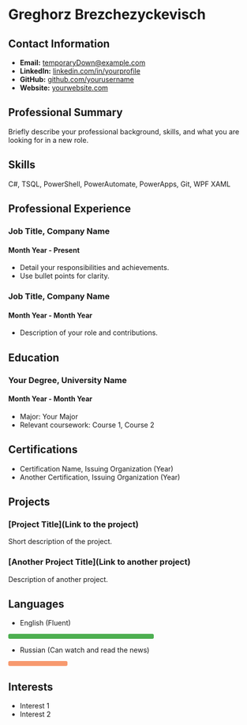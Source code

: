 ##
# Greghorz Brezchezyckevisch

## Contact Information
- **Email:** temporaryDown@example.com
- **LinkedIn:** [linkedin.com/in/yourprofile](https://www.linkedin.com/in/yourprofile)
- **GitHub:** [github.com/yourusername](https://github.com/yourusername)
- **Website:** [yourwebsite.com](http://yourwebsite.com)

## Professional Summary
Briefly describe your professional background, skills, and what you are looking for in a new role.

## Skills
C#, TSQL, PowerShell, PowerAutomate, PowerApps, Git, WPF XAML

## Professional Experience
### Job Title, Company Name
#### Month Year - Present
- Detail your responsibilities and achievements.
- Use bullet points for clarity.

### Job Title, Company Name
#### Month Year - Month Year
- Description of your role and contributions.

## Education
### Your Degree, University Name
#### Month Year - Month Year
- Major: Your Major
- Relevant coursework: Course 1, Course 2

## Certifications
- Certification Name, Issuing Organization (Year)
- Another Certification, Issuing Organization (Year)

## Projects
### [Project Title](Link to the project)
Short description of the project.

### [Another Project Title](Link to another project)
Description of another project.

## Languages
- English (Fluent)
 <div style="width: 295; background-color: #4CAF50; border-radius: 3px; padding: 5px 0;"></div>

- Russian (Can watch and read the news)
 <div style="width: 120; background-color: #F7996E; border-radius: 3px; padding: 5px 0;"></div>

## Interests
- Interest 1
- Interest 2
